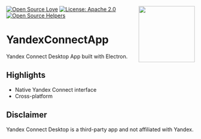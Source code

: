 [![Open Source Love](https://badges.frapsoft.com/os/v1/open-source.svg?v=103)](https://github.com/ellerbrock/open-source-badges/)
[<img align="right" width="150" src="https://github.com/betafactory/FirstContribution/raw/master/assets/join-slack-team.png">](https://communityinviter.com/apps/thebetafactory/beta-factory)
[![License: Apache 2.0](https://img.shields.io/badge/license-Apache%202-blue)](https://opensource.org/licenses/Apache-2.0)
[![Open Source Helpers](https://www.codetriage.com/betafactory/yandexconnectapp/badges/users.svg)](https://www.codetriage.com/betafactory/yandexconnectapp)


# YandexConnectApp

Yandex Connect Desktop App built with Electron.

## Highlights

- Native Yandex Connect interface
- Cross-platform

## Disclaimer

Yandex Connect Desktop is a third-party app and not affiliated with Yandex.